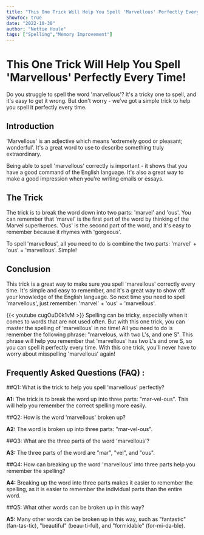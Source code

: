 ```yaml
---
title: "This One Trick Will Help You Spell 'Marvellous' Perfectly Every Time!"
ShowToc: true 
date: "2022-10-30"
author: "Nettie Houle" 
tags: ["Spelling","Memory Improvement"]
---
```

# This One Trick Will Help You Spell 'Marvellous' Perfectly Every Time!

Do you struggle to spell the word 'marvellous'? It's a tricky one to spell, and it's easy to get it wrong. But don't worry - we've got a simple trick to help you spell it perfectly every time.

## Introduction

'Marvellous' is an adjective which means 'extremely good or pleasant; wonderful'. It's a great word to use to describe something truly extraordinary. 

Being able to spell 'marvellous' correctly is important - it shows that you have a good command of the English language. It's also a great way to make a good impression when you're writing emails or essays. 

## The Trick

The trick is to break the word down into two parts: 'marvel' and 'ous'. You can remember that 'marvel' is the first part of the word by thinking of the Marvel superheroes. 'Ous' is the second part of the word, and it's easy to remember because it rhymes with 'gorgeous'. 

To spell 'marvellous', all you need to do is combine the two parts: 'marvel' + 'ous' = 'marvellous'. Simple!

## Conclusion

This trick is a great way to make sure you spell 'marvellous' correctly every time. It's simple and easy to remember, and it's a great way to show off your knowledge of the English language. So next time you need to spell 'marvellous', just remember: 'marvel' + 'ous' = 'marvellous'.

{{< youtube cugOuD0k1vM >}} 
Spelling can be tricky, especially when it comes to words that are not used often. But with this one trick, you can master the spelling of 'marvellous' in no time! All you need to do is remember the following phrase: "marvelous, with two L's, and one S". This phrase will help you remember that 'marvellous' has two L's and one S, so you can spell it perfectly every time. With this one trick, you'll never have to worry about misspelling 'marvellous' again!

## Frequently Asked Questions (FAQ) :
##Q1: What is the trick to help you spell 'marvellous' perfectly?

**A1:** The trick is to break the word up into three parts: "mar-vel-ous". This will help you remember the correct spelling more easily. 

##Q2: How is the word 'marvellous' broken up?

**A2:** The word is broken up into three parts: "mar-vel-ous". 

##Q3: What are the three parts of the word 'marvellous'?

**A3:** The three parts of the word are "mar", "vel", and "ous". 

##Q4: How can breaking up the word 'marvellous' into three parts help you remember the spelling?

**A4:** Breaking up the word into three parts makes it easier to remember the spelling, as it is easier to remember the individual parts than the entire word. 

##Q5: What other words can be broken up in this way?

**A5:** Many other words can be broken up in this way, such as "fantastic" (fan-tas-tic), "beautiful" (beau-ti-ful), and "formidable" (for-mi-da-ble).





